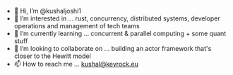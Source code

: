 - 👋 Hi, I’m @kushaljoshi1
- 👀 I’m interested in ... rust, concurrency, distributed systems, developer operations and management of tech teams
- 🌱 I’m currently learning ... concurrent & parallel computing + some quant stuff
- 💞️ I’m looking to collaborate on ... building an actor framework that's closer to the Hewitt model
- 📫 How to reach me ... kushal@keyrock.eu

<!---
kushaljoshi1/kushaljoshi1 is a ✨ special ✨ repository because its `README.md` (this file) appears on your GitHub profile.
You can click the Preview link to take a look at your changes.
--->
